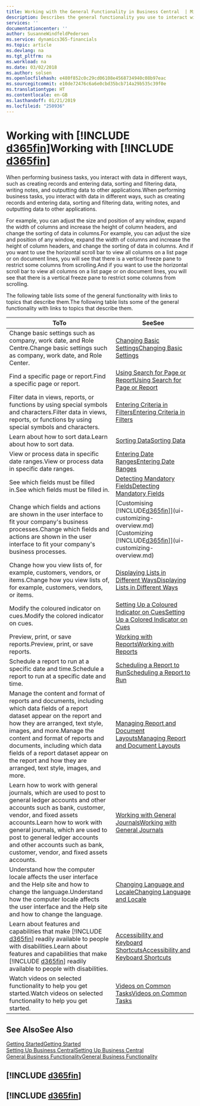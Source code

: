 ```yaml
---
title: Working with the General Functionality in Business Central  | Microsoft Docs
description: Describes the general functionality you use to interact with data in Business Central, such as entering values, sorting data, and changing views.
services: ''
documentationcenter: ''
author: SusanneWindfeldPedersen
ms.service: dynamics365-financials
ms.topic: article
ms.devlang: na
ms.tgt_pltfrm: na
ms.workload: na
ms.date: 03/02/2018
ms.author: solsen
ms.openlocfilehash: e480f852c0c29cd06108e4568734940c08b97eac
ms.sourcegitcommit: e10de72476c6a6e0cbd35bcb714a29b535c39f0e
ms.translationtype: HT
ms.contentlocale: en-GB
ms.lasthandoff: 01/21/2019
ms.locfileid: "250936"
---
```

# <a name="working-with-include-d365finincludesd365finmdmd"></a><span data-ttu-id="48df2-103">Working with [!INCLUDE [d365fin](includes/d365fin_md.md)]</span><span class="sxs-lookup"><span data-stu-id="48df2-103">Working with [!INCLUDE [d365fin](includes/d365fin_md.md)]</span></span>
<span data-ttu-id="48df2-104">When performing business tasks, you interact with data in different ways, such as creating records and entering data, sorting and filtering data, writing notes, and outputting data to other applications.</span><span class="sxs-lookup"><span data-stu-id="48df2-104">When performing business tasks, you interact with data in different ways, such as creating records and entering data, sorting and filtering data, writing notes, and outputting data to other applications.</span></span>

<span data-ttu-id="48df2-105">For example, you can adjust the size and position of any window, expand the width of columns and increase the height of column headers, and change the sorting of data in columns.</span><span class="sxs-lookup"><span data-stu-id="48df2-105">For example, you can adjust the size and position of any window, expand the width of columns and increase the height of column headers, and change the sorting of data in columns.</span></span> <span data-ttu-id="48df2-106">And if you want to use the horizontal scroll bar to view all columns on a list page or on document lines, you will see that there is a vertical freeze pane to restrict some columns from scrolling.</span><span class="sxs-lookup"><span data-stu-id="48df2-106">And if you want to use the horizontal scroll bar to view all columns on a list page or on document lines, you will see that there is a vertical freeze pane to restrict some columns from scrolling.</span></span>

<span data-ttu-id="48df2-107">The following table lists some of the general functionality with links to topics that describe them.</span><span class="sxs-lookup"><span data-stu-id="48df2-107">The following table lists some of the general functionality with links to topics that describe them.</span></span>


|                                                                                          <span data-ttu-id="48df2-108">To</span><span class="sxs-lookup"><span data-stu-id="48df2-108">To</span></span>                                                                                           |                                          <span data-ttu-id="48df2-109">See</span><span class="sxs-lookup"><span data-stu-id="48df2-109">See</span></span>                                          |
|---------------------------------------------------------------------------------------------------------------------------------------------------------------------------------------|---------------------------------------------------------------------------------------|
|                                                          <span data-ttu-id="48df2-110">Change basic settings such as company, work date, and Role Centre.</span><span class="sxs-lookup"><span data-stu-id="48df2-110">Change basic settings such as company, work date, and Role Center.</span></span>                                                           |                [<span data-ttu-id="48df2-111">Changing Basic Settings</span><span class="sxs-lookup"><span data-stu-id="48df2-111">Changing Basic Settings</span></span>](ui-change-basic-settings.md)                 |
|                                                                            <span data-ttu-id="48df2-112">Find a specific page or report.</span><span class="sxs-lookup"><span data-stu-id="48df2-112">Find a specific page or report.</span></span>                                                                            |                    [<span data-ttu-id="48df2-113">Using Search for Page or Report</span><span class="sxs-lookup"><span data-stu-id="48df2-113">Using Search for Page or Report</span></span>](ui-search.md)                    |
|                                                 <span data-ttu-id="48df2-114">Filter data in views, reports, or functions by using special symbols and characters.</span><span class="sxs-lookup"><span data-stu-id="48df2-114">Filter data in views, reports, or functions by using special symbols and characters.</span></span>                                                  |             [<span data-ttu-id="48df2-115">Entering Criteria in Filters</span><span class="sxs-lookup"><span data-stu-id="48df2-115">Entering Criteria in Filters</span></span>](ui-enter-criteria-filters.md)              |
|                                                                             <span data-ttu-id="48df2-116">Learn about how to sort data.</span><span class="sxs-lookup"><span data-stu-id="48df2-116">Learn about how to sort data.</span></span>                                                                             |                             [<span data-ttu-id="48df2-117">Sorting Data</span><span class="sxs-lookup"><span data-stu-id="48df2-117">Sorting Data</span></span>](ui-sorting.md)                             |
|                                                                     <span data-ttu-id="48df2-118">View or process data in specific date ranges.</span><span class="sxs-lookup"><span data-stu-id="48df2-118">View or process data in specific date ranges.</span></span>                                                                     |                    [<span data-ttu-id="48df2-119">Entering Date Ranges</span><span class="sxs-lookup"><span data-stu-id="48df2-119">Entering Date Ranges</span></span>](ui-enter-date-ranges.md)                    |
|                                                                          <span data-ttu-id="48df2-120">See which fields must be filled in.</span><span class="sxs-lookup"><span data-stu-id="48df2-120">See which fields must be filled in.</span></span>                                                                          |                 [<span data-ttu-id="48df2-121">Detecting Mandatory Fields</span><span class="sxs-lookup"><span data-stu-id="48df2-121">Detecting Mandatory Fields</span></span>](ui-mandatory-fields.md)                  |
|                                       <span data-ttu-id="48df2-122">Change which fields and actions are shown in the user interface to fit your company's business processes.</span><span class="sxs-lookup"><span data-stu-id="48df2-122">Change which fields and actions are shown in the user interface to fit your company's business processes.</span></span>                                       | <span data-ttu-id="48df2-123">[Customising [!INCLUDE[d365fin](includes/d365fin_md.md)]](ui-customizing-overview.md)</span><span class="sxs-lookup"><span data-stu-id="48df2-123">[Customizing [!INCLUDE[d365fin](includes/d365fin_md.md)]](ui-customizing-overview.md)</span></span> |
|                                                       <span data-ttu-id="48df2-124">Change how you view lists of, for example, customers, vendors, or items.</span><span class="sxs-lookup"><span data-stu-id="48df2-124">Change how you view lists of, for example, customers, vendors, or items.</span></span>                                                        |     [<span data-ttu-id="48df2-125">Displaying Lists in Different Ways</span><span class="sxs-lookup"><span data-stu-id="48df2-125">Displaying Lists in Different Ways</span></span>](across-display-lists-different-views.md)     |
|                                                                         <span data-ttu-id="48df2-126">Modify the coloured indicator on cues.</span><span class="sxs-lookup"><span data-stu-id="48df2-126">Modify the colored indicator on cues.</span></span>                                                                         |   [<span data-ttu-id="48df2-127">Setting Up a Coloured Indicator on Cues</span><span class="sxs-lookup"><span data-stu-id="48df2-127">Setting Up a Colored Indicator on Cues</span></span>](ui-how-setup-colored-indicator-cues.md)    |
|                                                                           <span data-ttu-id="48df2-128">Preview, print, or save reports.</span><span class="sxs-lookup"><span data-stu-id="48df2-128">Preview, print, or save reports.</span></span>                                                                            |                       [<span data-ttu-id="48df2-129">Working with Reports</span><span class="sxs-lookup"><span data-stu-id="48df2-129">Working with Reports</span></span>](ui-work-report.md)                       |
|                                                                 <span data-ttu-id="48df2-130">Schedule a report to run at a specific date and time.</span><span class="sxs-lookup"><span data-stu-id="48df2-130">Schedule a report to run at a specific date and time.</span></span>                                                                 |            [<span data-ttu-id="48df2-131">Scheduling a Report to Run</span><span class="sxs-lookup"><span data-stu-id="48df2-131">Scheduling a Report to Run</span></span>](ui-work-report.md#ScheduleReport)             |
| <span data-ttu-id="48df2-132">Manage the content and format of reports and documents, including which data fields of a report dataset appear on the report and how they are arranged, text style, images, and more.</span><span class="sxs-lookup"><span data-stu-id="48df2-132">Manage the content and format of reports and documents, including which data fields of a report dataset appear on the report and how they are arranged, text style, images, and more.</span></span> |          [<span data-ttu-id="48df2-133">Managing Report and Document Layouts</span><span class="sxs-lookup"><span data-stu-id="48df2-133">Managing Report and Document Layouts</span></span>](ui-manage-report-layouts.md)          |
|       <span data-ttu-id="48df2-134">Learn how to work with general journals, which are used to post to general ledger accounts and other accounts such as bank, customer, vendor, and fixed assets accounts.</span><span class="sxs-lookup"><span data-stu-id="48df2-134">Learn how to work with general journals, which are used to post to general ledger accounts and other accounts such as bank, customer, vendor, and fixed assets accounts.</span></span>        |             [<span data-ttu-id="48df2-135">Working with General Journals</span><span class="sxs-lookup"><span data-stu-id="48df2-135">Working with General Journals</span></span>](ui-work-general-journals.md)              |
|                                    <span data-ttu-id="48df2-136">Understand how the computer locale affects the user interface and the Help site and how to change the language.</span><span class="sxs-lookup"><span data-stu-id="48df2-136">Understand how the computer locale affects the user interface and the Help site and how to change the language.</span></span>                                    |               [<span data-ttu-id="48df2-137">Changing Language and Locale</span><span class="sxs-lookup"><span data-stu-id="48df2-137">Changing Language and Locale</span></span>](about-locale-language.md)                |
|                      <span data-ttu-id="48df2-138">Learn about features and capabilities that make [!INCLUDE [d365fin](includes/d365fin_md.md)] readily available to people with disabilities.</span><span class="sxs-lookup"><span data-stu-id="48df2-138">Learn about features and capabilities that make [!INCLUDE [d365fin](includes/d365fin_md.md)] readily available to people with disabilities.</span></span>                      |              [<span data-ttu-id="48df2-139">Accessibility and Keyboard Shortcuts</span><span class="sxs-lookup"><span data-stu-id="48df2-139">Accessibility and Keyboard Shortcuts</span></span>](ui-accessibility.md)              |
|                                                            <span data-ttu-id="48df2-140">Watch videos on selected functionality to help you get started.</span><span class="sxs-lookup"><span data-stu-id="48df2-140">Watch videos on selected functionality to help you get started.</span></span>                                                            |                      [<span data-ttu-id="48df2-141">Videos on Common Tasks</span><span class="sxs-lookup"><span data-stu-id="48df2-141">Videos on Common Tasks</span></span>](across-videos.md)                       |

## <a name="see-also"></a><span data-ttu-id="48df2-142">See Also</span><span class="sxs-lookup"><span data-stu-id="48df2-142">See Also</span></span>
[<span data-ttu-id="48df2-143">Getting Started</span><span class="sxs-lookup"><span data-stu-id="48df2-143">Getting Started</span></span>](index.md)  
[<span data-ttu-id="48df2-144">Setting Up Business Central</span><span class="sxs-lookup"><span data-stu-id="48df2-144">Setting Up Business Central</span></span>](setup.md)  
[<span data-ttu-id="48df2-145">General Business Functionality</span><span class="sxs-lookup"><span data-stu-id="48df2-145">General Business Functionality</span></span>](ui-across-business-areas.md)  

## [!INCLUDE [d365fin](includes/free_trial_md.md)]  
## [!INCLUDE [d365fin](includes/training_link_md.md)]
